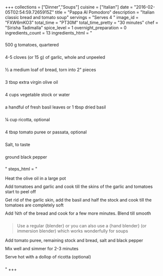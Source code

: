 +++
collections = ["Dinner","Soups"]
cuisine = ["Italian"]
date = "2016-02-05T02:54:59.7265915Z"
title = "Pappa Al Pomodoro"
description = "Italian classic bread and tomato soup"
servings = "Serves 4 "
image_id = "FXW6mKO3"
total_time = "PT30M"
total_time_pretty = "30 minutes"
chef = "Sirisha Tadimalla"
spice_level = 1
overnight_preparation = 0
ingredients_count = 13
ingredients_html = "<ul style='padding-left: 0; list-style: none;'><li itemprop='recipeIngredient' style='margin: 8px 0px;padding: 8px 0px;'>500 g tomatoes, quartered</li><li itemprop='recipeIngredient' style='margin: 8px 0px;padding: 8px 0px;'>4-5 cloves (or 15 g) of garlic, whole and unpeeled</li><li itemprop='recipeIngredient' style='margin: 8px 0px;padding: 8px 0px;'>½ a medium loaf of bread, torn into 2\" pieces</li><li itemprop='recipeIngredient' style='margin: 8px 0px;padding: 8px 0px;'>3 tbsp extra virgin olive oil</li><li itemprop='recipeIngredient' style='margin: 8px 0px;padding: 8px 0px;'>4 cups vegetable stock or water</li><li itemprop='recipeIngredient' style='margin: 8px 0px;padding: 8px 0px;'>a handful of fresh basil leaves or 1 tbsp dried basil</li><li itemprop='recipeIngredient' style='margin: 8px 0px;padding: 8px 0px;'>¼ cup ricotta, optional</li><li itemprop='recipeIngredient' style='margin: 8px 0px;padding: 8px 0px;'>4 tbsp tomato puree or passata, optional</li><li itemprop='recipeIngredient' style='margin: 8px 0px;padding: 8px 0px;'>Salt, to taste</li><li itemprop='recipeIngredient' style='margin: 8px 0px;padding: 8px 0px;'>ground black pepper</li></ul>"
steps_html = "<ol style='list-style: none inside; padding-left: 0px;'><li style='padding-bottom: 10px;'><i class='step-track-icon fa fa-square-o'></i><span class='step-text' itemprop='recipeInstructions'>Heat the olive oil in a large pot</span></li><li style='padding-bottom: 10px;'><i class='step-track-icon fa fa-square-o'></i><span class='step-text' itemprop='recipeInstructions'>Add tomatoes and garlic and cook till the skins of the garlic and tomatoes start to peel off</span></li><li style='padding-bottom: 10px;'><i class='step-track-icon fa fa-square-o'></i><span class='step-text' itemprop='recipeInstructions'>Get rid of the garlic skin, add the basil and half the stock and cook till the tomatoes are completely soft</span></li><li style='padding-bottom: 10px;'><i class='step-track-icon fa fa-square-o'></i><span class='step-text' itemprop='recipeInstructions'>Add ¾th of the bread and cook for a few more minutes. Blend till smooth</span></li><blockquote>Use a regular {blender} or you can also use a {hand blender} (or immersion blender) which works wonderfully for soups</blockquote><li style='padding-bottom: 10px;'><i class='step-track-icon fa fa-square-o'></i><span class='step-text' itemprop='recipeInstructions'>Add tomato puree, remaining stock and bread, salt and black pepper</span></li><li style='padding-bottom: 10px;'><i class='step-track-icon fa fa-square-o'></i><span class='step-text' itemprop='recipeInstructions'>Mix well and simmer for 2-3 minutes</span></li><li style='padding-bottom: 10px;'><i class='step-track-icon fa fa-square-o'></i><span class='step-text' itemprop='recipeInstructions'>Serve hot with a dollop of ricotta (optional)</span></li></ol>"
+++
